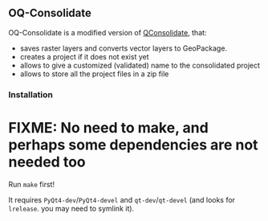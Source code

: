 ## OQ-Consolidate

OQ-Consolidate is a modified version of [QConsolidate](https://github.com/alexbruy/qconsolidate), that:

- saves raster layers and converts vector layers to GeoPackage.
- creates a project if it does not exist yet
- allows to give a customized (validated) name to the consolidated project
- allows to store all the project files in a zip file

### Installation

# FIXME: No need to make, and perhaps some dependencies are not needed too 

Run `make` first!

It requires `PyQt4-dev`/`PyQt4-devel` and `qt-dev`/`qt-devel` (and looks for `lrelease`. you may need to symlink it).
